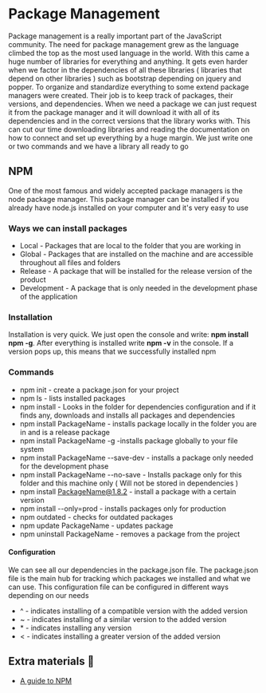 # Package Management

Package management is a really important part of the JavaScript community. The need for package management grew as the language climbed the top as the most used language in the world. With this came a huge number of libraries for everything and anything. It gets even harder when we factor in the dependencies of all these libraries ( libraries that depend on other libraries ) such as bootstrap depending on jquery and popper. To organize and standardize everything to some extend package managers were created. Their job is to keep track of packages, their versions, and dependencies. When we need a package we can just request it from the package manager and it will download it with all of its dependencies and in the correct versions that the library works with. This can cut our time downloading libraries and reading the documentation on how to connect and set up everything by a huge margin. We just write one or two commands and we have a library all ready to go

## NPM

One of the most famous and widely accepted package managers is the node package manager. This package manager can be installed if you already have node.js installed on your computer and it's very easy to use

### Ways we can install packages

* Local - Packages that are local to the folder that you are working in
* Global - Packages that are installed on the machine and are accessible throughout all files and folders
* Release - A package that will be installed for the release version of the product
* Development  - A package that is only needed in the development phase of the application

### Installation

Installation is very quick. We just open the console and write: **npm install npm -g**. After everything is installed write **npm -v** in the console. If a version pops up, this means that we successfully installed npm
 
### Commands
* npm init - create a package.json for your project
* npm ls - lists installed packages
* npm install - Looks in the folder for dependencies configuration and if it finds any, downloads and installs all packages and dependencies
* npm install PackageName - installs package locally in the folder you are in and is a release package
* npm install PackageName -g -installs package globally to your file system
* npm install PackageName --save-dev - installs a package only needed for the development phase
* npm install PackageName --no-save - Installs package only for this folder and this machine only ( Will not be stored in dependencies )
* npm install PackageName@1.8.2 - install a package with a certain version
* npm install --only=prod - installs packages only for production
* npm outdated - checks for outdated packages
* npm update PackageName - updates package
* npm uninstall PackageName - removes a package from the project
 
#### Configuration

We can see all our dependencies in the package.json file. The package.json file is the main hub for tracking which packages we installed and what we can use. This configuration file can be configured in different ways depending on our needs

* ^ - indicates installing of a compatible version with the added version
* ~ - indicates installing of a similar version to the added version
* \* - indicates installing any version 
* \< - indicates installing a greater version of the added version

## Extra materials 📘
* [A guide to NPM](https://www.sitepoint.com/beginners-guide-node-package-manager/)
